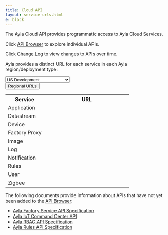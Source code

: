 ```yaml
---
title: Cloud API
layout: service-urls.html
e: block
---
```


The Ayla Cloud API provides programmatic access to Ayla Cloud Services.

Click [API Browser](api-browser) to explore individual APIs.

Click [Change Log](change-log) to view changes to APIs over time.

Ayla provides a distinct URL for each service in each Ayla region/deployment type:

<div class="row">
<div class="col-auto">
<select class="form-control form-control-sm mb-3 service-region" style="min-width: 200px;">
  <option value=0>China Development</option>
  <option value=1>China Field</option>
  <option value=2>EU Field</option>
  <option value=3 selected>US Development</option>
  <option value=4>US Field</option>
</select>
</div>
<div class="col-auto">
<button type="button" class="btn btn-info btn-sm" data-toggle="collapse" data-target="#service-urls-collapse" aria-expanded="false" aria-controls="service-urls-collapse">Regional URLs</button>
</div>
</div>
<div class="collapse" id="service-urls-collapse">
<table id="service-urls">
<tr><th>Service</th><th style="min-width:250px;">URL</th></tr>
<tr><td>Application</td><td><code id="application-service-url"></code></td></tr>
<tr><td>Datastream</td><td><code id="datastream-service-url"></code></td></tr>
<tr><td>Device</td><td><code id="device-service-url"></code></td></tr>
<tr><td>Factory Proxy</td><td><code id="factory-proxy-service-url"></code></td></tr>
<tr><td>Image</td><td><code id="image-service-url"></code></td></tr>
<tr><td>Log</td><td><code id="log-service-url"></code></td></tr>
<tr><td>Notification</td><td><code id="notification-service-url"></code></td></tr>
<tr><td>Rules</td><td><code id="rules-service-url"></code></td></tr>
<tr><td>User</td><td><code id="user-service-url"></code></td></tr>
<tr><td>Zigbee</td><td><code id="zigbee-service-url"></code></td></tr>
</table>
</div>

The following documents provide information about APIs that have not yet been added to the [API Browser](api-browser):

<ul>
<li><a href="/archive/ayla-factory-service-api-specification">Ayla Factory Service API Specification</a></li>
<li><a href="/archive/ayla-iot-command-center-api">Ayla IoT Command Center API</a></li>
<li><a href="/archive/ayla-rbac-api-specification">Ayla RBAC API Specification</a></li>
<li><a href="/archive/ayla-rules-api-specification">Ayla Rules API Specification</a></li>
</ul>
